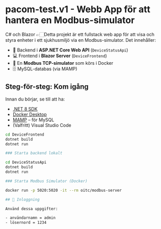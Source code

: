 # pacom-test.v1 - Webb App för att hantera en Modbus-simulator

C# och Blazor
👉🏻Detta projekt är ett fullstack web app för att visa och styra enheter i ett sjukhusmiljö via en Modbus-simulator.
Det innehåller:

- 🔧 Backend i **ASP.NET Core Web API** (`DeviceStatusApi`)
- 💻 Frontend i **Blazor Server** (`DeviceFrontend`)
- 🐳 En **Modbus TCP-simulator** som körs i Docker
- 🗄️ MySQL-databas (via MAMP)

## Steg-för-steg: Kom igång

Innan du börjar, se till att ha:

- [.NET 8 SDK](https://dotnet.microsoft.com/en-us/download)
- [Docker Desktop](https://www.docker.com/products/docker-desktop)
- [MAMP](https://www.mamp.info/) – för MySQL 
- (Valfritt) Visual Studio Code



````bash
cd DeviceFrontend
dotnet build
dotnet run

### Starta backend lokalt

cd DeviceStatusApi
dotnet build
dotnet run

### Starta Modbus Simulator (Docker)

docker run -p 5020:5020 -it --rm oitc/modbus-server

## 👤 Inloggning

Använd dessa uppgifter:

- användarnamn = admin
- lösernord = 1234




